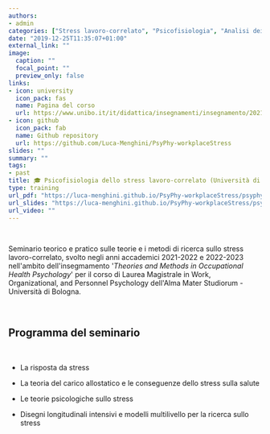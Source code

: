 ```yaml
---
authors:
- admin
categories: ["Stress lavoro-correlato", "Psicofisiologia", "Analisi dei dati"]
date: "2019-12-25T11:35:07+01:00"
external_link: ""
image:
  caption: ""
  focal_point: ""
  preview_only: false
links:
- icon: university
  icon_pack: fas
  name: Pagina del corso
  url: https://www.unibo.it/it/didattica/insegnamenti/insegnamento/2021/467924
- icon: github
  icon_pack: fab
  name: Github repository
  url: https://github.com/Luca-Menghini/PsyPhy-workplaceStress
slides: ""
summary: ""
tags:
- past
title: 🎓 Psicofisiologia dello stress lavoro-correlato (Università di Bologna)
type: training
url_pdf: "https://luca-menghini.github.io/PsyPhy-workplaceStress/psyphyWorkStress.pdf"
url_slides: "https://luca-menghini.github.io/PsyPhy-workplaceStress/psyphyWorkStress.pdf"
url_video: ""
---
```


<br>

Seminario teorico e pratico sulle teorie e i metodi di ricerca sullo stress lavoro-correlato, svolto negli anni accademici 2021-2022 e 2022-2023 nell'ambito dell'insegmamento '*Theories and Methods in Occupational Health Psychology*' per il corso di Laurea Magistrale in Work, Organizational, and Personnel Psychology dell'Alma Mater Studiorum - Università di Bologna.

<br>

## Programma del seminario

<br>

- La risposta da stress

- La teoria del carico allostatico e le conseguenze dello stress sulla salute

- Le teorie psicologiche sullo stress

- Disegni longitudinali intensivi e modelli multilivello per la ricerca sullo stress

<br>